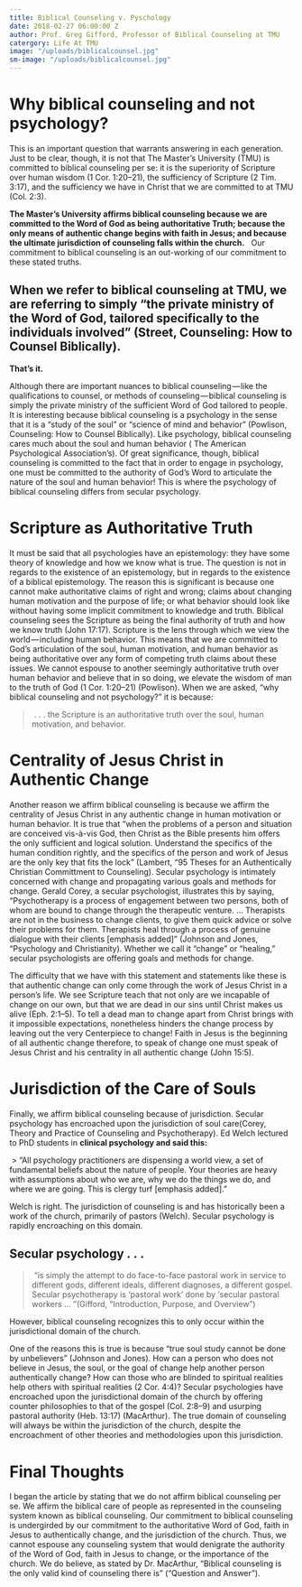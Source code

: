```yaml
---
title: Biblical Counseling v. Pyschology
date: 2018-02-27 06:00:00 Z
author: Prof. Greg Gifford, Professor of Biblical Counseling at TMU
catergory: Life At TMU
image: "/uploads/biblicalcounsel.jpg"
sm-image: "/uploads/biblicalcounsel.jpg"
---
```


# Why biblical counseling and not psychology? 

This is an important question that warrants answering in each generation. Just to be clear, though, it is not that The Master’s University (TMU) is committed to biblical counseling per se: it is the superiority of Scripture over human wisdom (1 Cor. 1:20–21), the sufficiency of Scripture (2 Tim. 3:17), and the sufficiency we have in Christ that we are committed to at TMU (Col. 2:3). 

**The Master’s University affirms biblical counseling because we are committed to the Word of God as being authoritative Truth; because the only means of authentic change begins with faith in Jesus; and because the ultimate jurisdiction of counseling falls within the church.**
 
Our commitment to biblical counseling is an out-working of our commitment to these stated truths.

## When we refer to biblical counseling at TMU, we are referring to simply “the private ministry of the Word of God, tailored specifically to the individuals involved” (Street, Counseling: How to Counsel Biblically). 

**That’s it.**

Although there are important nuances to biblical counseling — like the qualifications to counsel, or methods of counseling — biblical counseling is simply the private ministry of the sufficient Word of God tailored to people. It is interesting because biblical counseling is a psychology in the sense that it is a “study of the soul” or “science of mind and behavior” (Powlison, Counseling: How to Counsel Biblically). Like psychology, biblical counseling cares much about the soul and human behavior (  The American Psychological Association’s). Of great significance, though, biblical counseling is committed to the fact that in order to engage in psychology, one must be committed to the authority of God’s Word to articulate the nature of the soul and human behavior! This is where the psychology of biblical counseling differs from secular psychology.

# Scripture as Authoritative Truth

It must be said that all psychologies have an epistemology: they have some theory of knowledge and how we know what is true. The question is not in regards to the existence of an epistemology, but in regards to the existence of a biblical epistemology. The reason this is significant is because one cannot make authoritative claims of right and wrong; claims about changing human motivation and the purpose of life; or what behavior should look like without having some implicit commitment to knowledge and truth. Biblical counseling sees the Scripture as being the final authority of truth and how we know truth (John 17:17). Scripture is the lens through which we view the world — including human behavior. This means that we are committed to God’s articulation of the soul, human motivation, and human behavior as being authoritative over any form of competing truth claims about these issues. We cannot espouse to another seemingly authoritative truth over human behavior and believe that in so doing, we elevate the wisdom of man to the truth of God (1 Cor. 1:20–21) (Powlison). When we are asked, “why biblical counseling and not psychology?” it is because: 

>  . . . the Scripture is an authoritative truth over the soul, human motivation, and behavior.

# Centrality of Jesus Christ in Authentic Change

Another reason we affirm biblical counseling is because we affirm the centrality of Jesus Christ in any authentic change in human motivation or human behavior. It is true that “when the problems of a person and situation are conceived vis-à-vis God, then Christ as the Bible presents him offers the only sufficient and logical solution. Understand the specifics of the human condition rightly, and the specifics of the person and work of Jesus are the only key that fits the lock” (Lambert, “95 Theses for an Authentically Christian Committment to Counseling). Secular psychology is intimately concerned with change and propagating various goals and methods for change. Gerald Corey, a secular psychologist, illustrates this by saying, “Psychotherapy is a process of engagement between two persons, both of whom are bound to change through the therapeutic venture. … Therapists are not in the business to change clients, to give them quick advice or solve their problems for them. Therapists heal through a process of genuine dialogue with their clients [emphasis added]” (Johnson and Jones, “Psychology and Christianity). Whether we call it “change” or “healing,” secular psychologists are offering goals and methods for change.

The difficulty that we have with this statement and statements like these is that authentic change can only come through the work of Jesus Christ in a person’s life. We see Scripture teach that not only are we incapable of change on our own, but that we are dead in our sins until Christ makes us alive (Eph. 2:1–5). To tell a dead man to change apart from Christ brings with it impossible expectations, nonetheless hinders the change process by leaving out the very Centerpiece to change! Faith in Jesus is the beginning of all authentic change therefore, to speak of change one must speak of Jesus Christ and his centrality in all authentic change (John 15:5).

# Jurisdiction of the Care of Souls

Finally, we affirm biblical counseling because of jurisdiction. Secular psychology has encroached upon the jurisdiction of soul care(Corey, Theory and Practice of Counseling and Psychotherapy). Ed Welch lectured to PhD students in **clinical psychology and said this:**

 > “All psychology practitioners are dispensing a world view, a set of fundamental beliefs about the nature of people. Your theories are heavy with assumptions about who we are, why we do the things we do, and where we are going. This is clergy turf [emphasis added].” 

Welch is right. The jurisdiction of counseling is and has historically been a work of the church, primarily of pastors (Welch). Secular psychology is rapidly encroaching on this domain. 

## Secular psychology . . .

>  “is simply the attempt to do face-to-face pastoral work in service to different gods, different ideals, different diagnoses, a different gospel. Secular psychotherapy is ‘pastoral work’ done by ‘secular pastoral workers … ”(Gifford, “Introduction, Purpose, and Overview”)

However, biblical counseling recognizes this to only occur within the jurisdictional domain of the church.

One of the reasons this is true is because “true soul study cannot be done by unbelievers” (Johnson and Jones). How can a person who does not believe in Jesus, the soul, or the goal of change help another person authentically change? How can those who are blinded to spiritual realities help others with spiritual realities (2 Cor. 4:4)? Secular psychologies have encroached upon the jurisdictional domain of the church by offering counter philosophies to that of the gospel (Col. 2:8–9) and usurping pastoral authority (Heb. 13:17) (MacArthur). The true domain of counseling will always be within the jurisdiction of the church, despite the encroachment of other theories and methodologies upon this jurisdiction.

# Final Thoughts

I began the article by stating that we do not affirm biblical counseling per se. We affirm the biblical care of people as represented in the counseling system known as biblical counseling. Our commitment to biblical counseling is undergirded by our commitment to the authoritative Word of God, faith in Jesus to authentically change, and the jurisdiction of the church. Thus, we cannot espouse any counseling system that would denigrate the authority of the Word of God, faith in Jesus to change, or the importance of the church. We do believe, as stated by Dr. MacArthur, “Biblical counseling is the only valid kind of counseling there is” (“Question and Answer”).